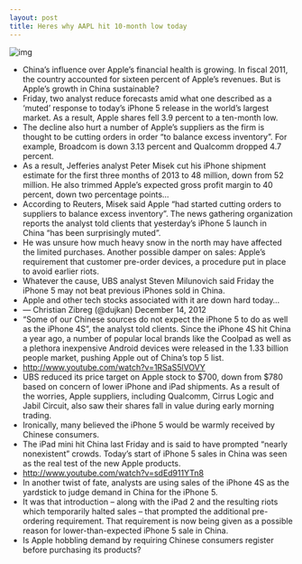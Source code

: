 ```yaml
---
layout: post
title: Heres why AAPL hit 10-month low today
---
```

![img](http://media.idownloadblog.com/wp-content/uploads/2012/12/AAPL-on-20121214.png)
* China’s influence over Apple’s financial health is growing. In fiscal 2011, the country accounted for sixteen percent of Apple’s revenues. But is Apple’s growth in China sustainable?
* Friday, two analyst reduce forecasts amid what one described as a ‘muted’ response to today’s iPhone 5 release in the world’s largest market. As a result, Apple shares fell 3.9 percent to a ten-month low.
* The decline also hurt a number of Apple’s suppliers as the firm is thought to be cutting orders in order “to balance excess inventory”. For example, Broadcom is down 3.13 percent and Qualcomm dropped 4.7 percent.
* As a result, Jefferies analyst Peter Misek cut his iPhone shipment estimate for the first three months of 2013 to 48 million, down from 52 million. He also trimmed Apple’s expected gross profit margin to 40 percent, down two percentage points…
* According to Reuters, Misek said Apple “had started cutting orders to suppliers to balance excess inventory”. The news gathering organization reports the analyst told clients that yesterday’s iPhone 5 launch in China “has been surprisingly muted”.
* He was unsure how much heavy snow in the north may have affected the limited purchases. Another possible damper on sales: Apple’s requirement that customer pre-order devices, a procedure put in place to avoid earlier riots.
* Whatever the cause, UBS analyst Steven Milunovich said Friday the iPhone 5 may not beat previous iPhones sold in China.
* Apple and other tech stocks associated with it are down hard today…
* — Christian Zibreg (@dujkan) December 14, 2012
* “Some of our Chinese sources do not expect the iPhone 5 to do as well as the iPhone 4S”, the analyst told clients. Since the iPhone 4S hit China a year ago, a number of popular local brands like the Coolpad as well as a plethora inexpensive Android devices were released in the 1.33 billion people market, pushing Apple out of China’s top 5 list.
* http://www.youtube.com/watch?v=1RSaS5lVOVY
* UBS reduced its price target on Apple stock to $700, down from $780 based on concern of lower iPhone and iPad shipments. As a result of the worries, Apple suppliers, including Qualcomm, Cirrus Logic and Jabil Circuit, also saw their shares fall in value during early morning trading.
* Ironically, many believed the iPhone 5 would be warmly received by Chinese consumers.
* The iPad mini hit China last Friday and is said to have prompted “nearly nonexistent” crowds. Today’s start of iPhone 5 sales in China was seen as the real test of the new Apple products.
* http://www.youtube.com/watch?v=sdEd911YTn8
* In another twist of fate, analysts are using sales of the iPhone 4S as the yardstick to judge demand in China for the iPhone 5.
* It was that introduction – along with the iPad 2 and the resulting riots which temporarily halted sales – that prompted the additional pre-ordering requirement. That requirement is now being given as a possible reason for lower-than-expected iPhone 5 sale in China.
* Is Apple hobbling demand by requiring Chinese consumers register before purchasing its products?

